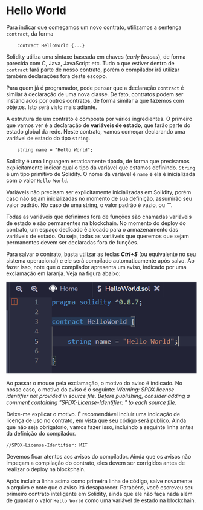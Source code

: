 # Hello World

Para indicar que começamos um novo contrato, utilizamos a sentença `contract`, da forma

```
    contract HelloWorld {...}
```

Solidity utiliza uma sintaxe baseada em chaves (*curly braces*), de forma parecida com C, Java, JavaScript etc. Tudo o que estiver dentro de `contract` fará parte de nosso contrato, porém o compilador irá utilizar também declarações fora deste escopo. 

Para quem já é programador, pode pensar que a declaração `contract` é similar à declaração de uma nova classe. De fato, contratos podem ser instanciados por outros contratos, de forma similar a que fazemos com objetos. Isto será visto mais adiante.

A estrutura de um contrato é composta por vários ingredientes. O primeiro que vamos ver é a declaração de **variáveis de estado**, que farão parte do estado global da rede. Neste contrato, vamos começar declarando uma variável de estado do tipo `string`.

```
    string name = "Hello World";
```

Solidity é uma linguagem estaticamente tipada, de forma que precisamos explicitamente indicar qual o tipo da variável que estamos definindo. `String` é um tipo primitivo de Solidity. O nome da variável é `name` e ela é inicializada com o valor `Hello World`.

Variáveis não precisam ser explicitamente inicializadas em Solidity, porém caso não sejam inicializadas no momento de sua definição, assumirão seu valor padrão. No caso de uma string, o valor padrão é vazio, ou "". 

Todas as variáveis que definimos fora de funções são chamadas variáveis de estado e são permanentes na blockchain. No momento do deploy do contrato, um espaço dedicado é alocado para o armazenamento das variáveis de estado. Ou seja, todas as variáveis que queremos que sejam permanentes devem ser declaradas fora de funções.

Para salvar o contrato, basta utilizar as teclas ***Ctrl+S*** (ou equivalente no seu sistema operacional) e ele será compilado automaticamente após salvo. Ao fazer isso, note que o compilador apresenta um aviso, indicado por uma exclamação em laranja. Veja na figura abaixo:

![O Remix avisa que algo não está correto no código.](./1_3.png)

Ao passar o mouse pela exclamação, o motivo do aviso é indicado. No nosso caso, o motivo do aviso é o seguinte:
*Warning: SPDX license identifier not provided in source file. Before publishing, consider adding a comment containing "SPDX-License-Identifier: " to each source file.*

Deixe-me explicar o motivo. É recomendável incluir uma indicação de licença de uso no contrato, em vista que seu código será publico. Ainda que não seja obrigatório, vamos fazer isso, incluindo a seguinte linha antes da definição do compilador.

```
//SPDX-License-Identifier: MIT
```

Devemos ficar atentos aos avisos do compilador. Ainda que os avisos não impeçam a compilação do contrato, eles devem ser corrigidos antes de realizar o deploy na blockchain.

Após incluir a linha acima como primeira linha de código, salve novamente o arquivo e note que o aviso irá desaparecer. Parabéns, você escreveu seu primeiro contrato inteligente em Solidity, ainda que ele não faça nada além de guardar o valor `Hello World` como uma variável de estado na blockchain.